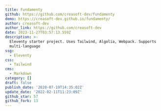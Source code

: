 ```yaml
---
title: Fundamenty
github: https://github.com/creasoft-dev/fundamenty
demo: https://creasoft-dev.github.io/fundamenty/
author: creasoft-dev
author_link: https://github.com/creasoft-dev
date: 2023-11-27T03:57:13.559Z
description: >-
  Eleventy starter project. Uses Tailwind, Algolia, Webpack. Supports
  multi-language
ssg:
  - Eleventy
css:
  - Tailwind
cms:
  - Markdown
category: []
draft: false
publish_date: '2020-07-19T14:35:02Z'
update_date: '2022-02-11T11:23:09Z'
github_star: 57
github_fork: 13
---
```

